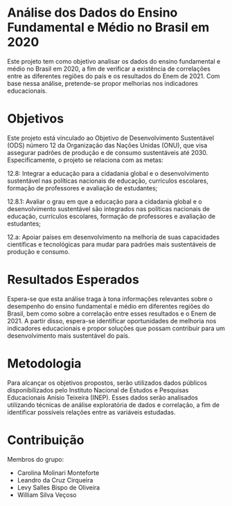 # Análise dos Dados do Ensino Fundamental e Médio no Brasil em 2020

Este projeto tem como objetivo analisar os dados do ensino fundamental e médio no Brasil em 2020, a fim de verificar a existência de correlações entre as diferentes regiões do país e os resultados do Enem de 2021. Com base nessa análise, pretende-se propor melhorias nos indicadores educacionais.

# Objetivos
Este projeto está vinculado ao Objetivo de Desenvolvimento Sustentável (ODS) número 12 da Organização das Nações Unidas (ONU), que visa assegurar padrões de produção e de consumo sustentáveis até 2030. Especificamente, o projeto se relaciona com as metas:

12.8: Integrar a educação para a cidadania global e o desenvolvimento sustentável nas políticas nacionais de educação, currículos escolares, formação de professores e avaliação de estudantes;

12.8.1: Avaliar o grau em que a educação para a cidadania global e o desenvolvimento sustentável são integrados nas políticas nacionais de educação, currículos escolares, formação de professores e avaliação de estudantes;

12.a: Apoiar países em desenvolvimento na melhoria de suas capacidades científicas e tecnológicas para mudar para padrões mais sustentáveis de produção e consumo.

# Resultados Esperados
Espera-se que esta análise traga à tona informações relevantes sobre o desempenho do ensino fundamental e médio em diferentes regiões do Brasil, bem como sobre a correlação entre esses resultados e o Enem de 2021. A partir disso, espera-se identificar oportunidades de melhoria nos indicadores educacionais e propor soluções que possam contribuir para um desenvolvimento mais sustentável do país.

# Metodologia
Para alcançar os objetivos propostos, serão utilizados dados públicos disponibilizados pelo Instituto Nacional de Estudos e Pesquisas Educacionais Anísio Teixeira (INEP). Esses dados serão analisados utilizando técnicas de análise exploratória de dados e correlação, a fim de identificar possíveis relações entre as variáveis estudadas.

# Contribuição
Membros do grupo:
- Carolina Molinari Monteforte
- Leandro da Cruz Cirqueira
- Levy Salles Bispo de Oliveira
- William Silva Veçoso
